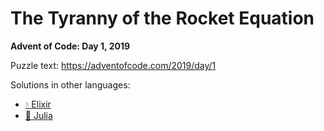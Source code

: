 # The Tyranny of the Rocket Equation

**Advent of Code: Day 1, 2019**

Puzzle text: https://adventofcode.com/2019/day/1

Solutions in other languages:

- [💧 Elixir](../../../elixir/lib/2019/01_the_tyranny_of_the_rocket_equation)
- [🎪 Julia](../../../julia/2019/01_the_tyranny_of_the_rocket_equation)